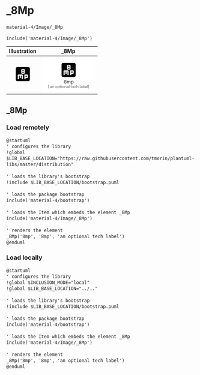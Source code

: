 # _8Mp


```text
material-4/Image/_8Mp
```

```text
include('material-4/Image/_8Mp')
```



| Illustration | _8Mp |
| :---: | :---: |
| ![illustration for Illustration](../../material-4/Image/_8Mp.png) | ![illustration for _8Mp](../../material-4/Image/_8Mp.Local.png) |




## _8Mp

### Load remotely
```plantuml
@startuml
' configures the library
!global $LIB_BASE_LOCATION="https://raw.githubusercontent.com/tmorin/plantuml-libs/master/distribution"

' loads the library's bootstrap
!include $LIB_BASE_LOCATION/bootstrap.puml

' loads the package bootstrap
include('material-4/bootstrap')

' loads the Item which embeds the element _8Mp
include('material-4/Image/_8Mp')

' renders the element
_8Mp('8mp', '8mp', 'an optional tech label')
@enduml
```

### Load locally
```plantuml
@startuml
' configures the library
!global $INCLUSION_MODE="local"
!global $LIB_BASE_LOCATION="../.."

' loads the library's bootstrap
!include $LIB_BASE_LOCATION/bootstrap.puml

' loads the package bootstrap
include('material-4/bootstrap')

' loads the Item which embeds the element _8Mp
include('material-4/Image/_8Mp')

' renders the element
_8Mp('8mp', '8mp', 'an optional tech label')
@enduml
```

